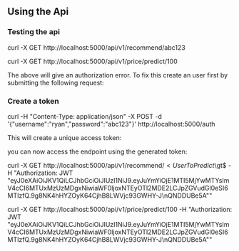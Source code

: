 ## Using the Api

### Testing the api

 curl -X GET http://localhost:5000/api/v1/recommend/abc123


 curl -X GET http://localhost:5000/api/v1/price/predict/100

The above will give an authorization error. To fix this create
an user first by submitting the following request:

### Create a token

curl -H "Content-Type: application/json" -X POST -d '{"username":"ryan","password":"abc123"}' http://localhost:5000/auth

This will create a unique access token:


you can now access the endpoint using the generated token:


curl -X GET http://localhost:5000/api/v1/recommend/$<UserToPredict$\gt$  -H "Authorization: JWT  "eyJ0eXAiOiJKV1QiLCJhbGciOiJIUzI1NiJ9.eyJuYmYiOjE1MTI5MjYwMTYsImV4cCI6MTUxMzUzMDgxNiwiaWF0IjoxNTEyOTI2MDE2LCJpZGVudGl0eSI6MTIzfQ.9g8NK4hHYZOyK64CjhB8LWVjc93GWHY-J\nQNDDUBe5A""

curl -X GET http://localhost:5000/api/v1/price/predict/100  -H "Authorization: JWT  "eyJ0eXAiOiJKV1QiLCJhbGciOiJIUzI1NiJ9.eyJuYmYiOjE1MTI5MjYwMTYsImV4cCI6MTUxMzUzMDgxNiwiaWF0IjoxNTEyOTI2MDE2LCJpZGVudGl0eSI6MTIzfQ.9g8NK4hHYZOyK64CjhB8LWVjc93GWHY-J\nQNDDUBe5A""
